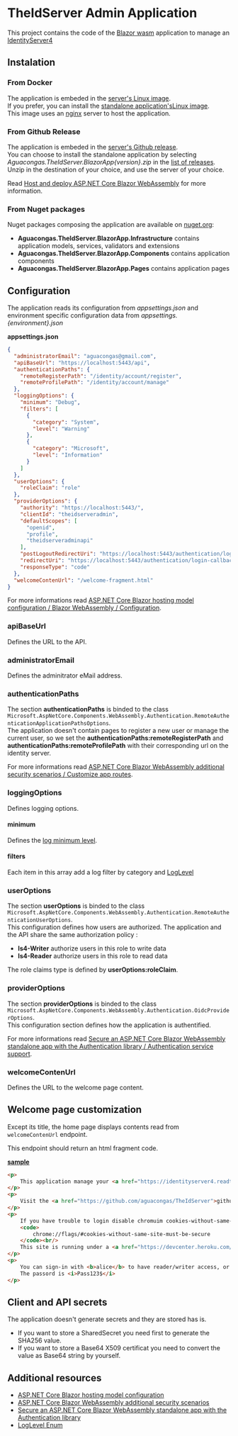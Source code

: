 # TheIdServer Admin Application

This project contains the code of the [Blazor wasm](https//blazor.net) application to manage an [IdentityServer4](https://identityserver4.readthedocs.io/en/latest/)

## Instalation

### From Docker

The application is embeded in the [server's Linux image](../Aguacongas.TheIdServer/README.md#from-docker).  
If you prefer, you can install the [standalone application'sLinux image](https://hub.docker.com/r/aguacongas/aguacongastheidserverblazorapp).  
This image uses an [nginx](http://nginx.org/) server to host the application.

### From Github Release

The application is embeded in the [server's Github release](../Aguacongas.TheIdServer/README.md#from-github-release).  
You can choose to install the standalone application by selecting *Aguacongas.TheIdServer.BlazorApp{version}.zip* in the [list of releases](https://github.com/Aguafrommars/TheIdServer/releases).   
Unzip in the destination of your choice, and use the server of your choice.

Read [Host and deploy ASP.NET Core Blazor WebAssembly](https://docs.microsoft.com/en-us/aspnet/core/host-and-deploy/blazor/webassembly?view=aspnetcore-3.1) for more information.

### From Nuget packages

Nuget packages composing the application are available on [nuget.org](https://www.nuget.org/):

* **Aguacongas.TheIdServer.BlazorApp.Infrastructure** contains application models, services, validators and extensions
* **Aguacongas.TheIdServer.BlazorApp.Components** contains application components
* **Aguacongas.TheIdServer.BlazorApp.Pages** contains application pages

## Configuration

The application reads its configuration from *appsettings.json* and environment specific configuration data from *appsettings.{environment}.json*

**appsettings.json**

```json
{
  "administratorEmail": "aguacongas@gmail.com",
  "apiBaseUrl": "https://localhost:5443/api",
  "authenticationPaths": {
    "remoteRegisterPath": "/identity/account/register",
    "remoteProfilePath": "/identity/account/manage"
  },
  "loggingOptions": {
    "minimum": "Debug",
    "filters": [
      {       
        "category": "System",
        "level": "Warning"
      },
      {
        "category": "Microsoft",
        "level": "Information"
      }
    ]
  },
  "userOptions": {
    "roleClaim": "role"
  },
  "providerOptions": {
    "authority": "https://localhost:5443/",
    "clientId": "theidserveradmin",
    "defaultScopes": [
      "openid",
      "profile",
      "theidserveradminapi"
    ],
    "postLogoutRedirectUri": "https://localhost:5443/authentication/logout-callback",
    "redirectUri": "https://localhost:5443/authentication/login-callback",
    "responseType": "code"
  },
  "welcomeContenUrl": "/welcome-fragment.html"
}
```

For more informations read [ASP.NET Core Blazor hosting model configuration / Blazor WebAssembly / Configuration](https://docs.microsoft.com/en-us/aspnet/core/blazor/hosting-model-configuration?view=aspnetcore-3.1#configuration).

### apiBaseUrl

Defines the URL to the API.

### administratorEmail

Defines the adminitrator eMail address.

### authenticationPaths

The section **authenticationPaths** is binded to the class `Microsoft.AspNetCore.Components.WebAssembly.Authentication.RemoteAuthenticationApplicationPathsOptions`.  
The application doesn't contain pages to register a new user or manage the current user, so we set the **authenticationPaths:remoteRegisterPath** and **authenticationPaths:remoteProfilePath** with their corresponding url on the identity server.

 For more informations read [ASP.NET Core Blazor WebAssembly additional security scenarios / Customize app routes](https://docs.microsoft.com/en-us/aspnet/core/security/blazor/webassembly/additional-scenarios?view=aspnetcore-3.1#customize-app-routes).

### loggingOptions

Defines logging options.

#### minimum

Defines the [log minimum level](https://docs.microsoft.com/en-us/dotnet/api/microsoft.extensions.logging.loglevel?view=dotnet-plat-ext-3.1).

#### filters

Each item in this array add a log filter by category and [LogLevel](https://docs.microsoft.com/en-us/dotnet/api/microsoft.extensions.logging.loglevel?view=dotnet-plat-ext-3.1)

### userOptions

The section **userOptions** is binded to the class `Microsoft.AspNetCore.Components.WebAssembly.Authentication.RemoteAuthenticationUserOptions`.  
This configuration defines how users are authorized. The application and the API share the same authorization policy : 

* **Is4-Writer** authorize users in this role to write data
* **Is4-Reader** authorize users in this role to read data

The role claims type is defined by **userOptions:roleClaim**.

### providerOptions

The section **providerOptions** is binded to the class `Microsoft.AspNetCore.Components.WebAssembly.Authentication.OidcProviderOptions`.  
This configuration section defines how the application is authentified.  

For more informations read [Secure an ASP.NET Core Blazor WebAssembly standalone app with the Authentication library / Authentication service support](https://docs.microsoft.com/en-us/aspnet/core/security/blazor/webassembly/standalone-with-authentication-library?view=aspnetcore-3.1#authentication-service-support).

### welcomeContenUrl

Defines the URL to the welcome page content.

## Welcome page customization

Except its title, the home page displays contents read from `welcomeContenUrl` endpoint.

This endpoint should return an html fragment code.

[**sample**](../Aguacongas.TheIdServer/wwwroot/welcome-fragment.html)

```html
<p>
    This application manage your <a href="https://identityserver4.readthedocs.io/en/latest/">IdentityServer4</a>.
</p>
<p>
    Visit the <a href="https://github.com/aguacongas/TheIdServer">github site</a> for doc, source code and issue tracking.
</p>
<p>
    If you have trouble to login disable chromuim cookies-without-same-site-must-be-secure flag.<br />
    <code>
        chrome://flags/#cookies-without-same-site-must-be-secure
    </code><br/>
    This site is running under a <a href="https://devcenter.heroku.com/articles/dyno-types">free heroku dyno</a> without end-to-end https.
</p>
<p>
    You can sign-in with <b>alice</b> to have reader/writer access, or <b>bob</b> for a read only access.<br />
    The passord is <i>Pass123$</i>
</p>
```

## Client and API secrets

The application doesn't generate secrets and they are stored has is. 

* If you want to store a SharedSecret you need first to generate the SHA256 value.
* If you want to store a Base64 X509 certificat you need to convert the value as Base64 string by yourself.

## Additional resources

* [ASP.NET Core Blazor hosting model configuration](https://docs.microsoft.com/en-us/aspnet/core/blazor/hosting-model-configuration?view=aspnetcore-3.1#configuration)
* [ASP.NET Core Blazor WebAssembly additional security scenarios](https://docs.microsoft.com/en-us/aspnet/core/security/blazor/webassembly/additional-scenarios?view=aspnetcore-3.1#customize-app-routes)
* [Secure an ASP.NET Core Blazor WebAssembly standalone app with the Authentication library](https://docs.microsoft.com/en-us/aspnet/core/security/blazor/webassembly/standalone-with-authentication-library?view=aspnetcore-3.1#authentication-service-support)
* [LogLevel Enum](https://docs.microsoft.com/en-us/dotnet/api/microsoft.extensions.logging.loglevel?view=dotnet-plat-ext-3.1)